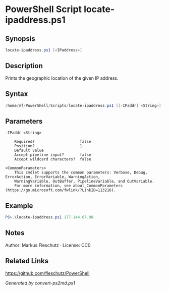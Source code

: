 # PowerShell Script locate-ipaddress.ps1

## Synopsis
```powershell
locate-ipaddress.ps1 [<IPaddress>]
```

## Description
Prints the geographic location of the given IP address.

## Syntax
```powershell
/home/mf/PowerShell/Scripts/locate-ipaddress.ps1 [[-IPaddr] <String>] [<CommonParameters>]
```

## Parameters

```
-IPaddr <String>
    
    Required?                    false
    Position?                    1
    Default value                
    Accept pipeline input?       false
    Accept wildcard characters?  false
```

```
<CommonParameters>
    This cmdlet supports the common parameters: Verbose, Debug, ErrorAction, ErrorVariable, WarningAction, 
    WarningVariable, OutBuffer, PipelineVariable, and OutVariable.
    For more information, see about_CommonParameters (https://go.microsoft.com/fwlink/?LinkID=113216).
```

## Example
```powershell
PS>.\locate-ipaddress.ps1 177.144.67.98
```


## Notes
Author: Markus Fleschutz · License: CC0

## Related Links
https://github.com/fleschutz/PowerShell

*Generated by convert-ps2md.ps1*
